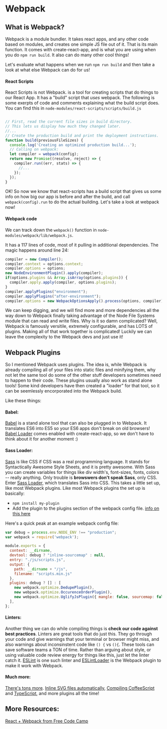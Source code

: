 # Webpack

## What is Webpack?

Webpack is a module bundler. It takes react apps, and any other code based on modules, and creates one simple JS file out of it. That is its main function. It comes with create-react-app, and is what you are using when you do `npm run build`. It also can do many other cool things!

Let's evaluate what happens when we run `npm run build` and then take a look at what else Webpack can do for us!

#### React Scripts

React Scripts is not Webpack. is a tool for creating scripts that do things to our React App. It has a "build" script that *uses* webpack. The following is some exerpts of code and comments explaining what the build script does. You can find this in `node-modules/react-scripts/scripts/build.js`

```js

// First, read the current file sizes in build directory.
// This lets us display how much they changed later.
//...
// Create the production build and print the deployment instructions.
function build(previousFileSizes) {
  console.log('Creating an optimized production build...');
  // Calling on webpack:
  let compiler = webpack(config);
  return new Promise((resolve, reject) => {
    compiler.run((err, stats) => {
      //...
    });
  });
}
```

OK! So now we know that react-scripts has a build script that gives us some info on how big our app is before and after the build, and call `webpack(config).run` to do the actual building. Let's take a look at webpack now!

#### Webpack code

We can track down the `webpack()` function in `node-modules/webpack/lib/webpack.js`.

It has a 117 lines of code, most of it pulling in additional dependencies. The magic happens around line 24:

```js
compiler = new Compiler();
compiler.context = options.context;
compiler.options = options;
new NodeEnvironmentPlugin().apply(compiler);
if(options.plugins && Array.isArray(options.plugins)) {
  compiler.apply.apply(compiler, options.plugins);
}
compiler.applyPlugins("environment");
compiler.applyPlugins("after-environment");
compiler.options = new WebpackOptionsApply().process(options, compiler);
```

We can keep digging, and we will find more and more dependencies all the way down to Webpack finally taking advantage of the Node File Systems module that can read and write files. Why is it so damn complicated? Well, Webpack is famously versitile, extremely configurable, and has LOTS of plugins. Making all of that work together is complicated! Luckily we can leave the complexity to the Webpack devs and just use it!

## Webpack Plugins

So I mentioned Webpack uses plugins. The idea is, while Webpack is already compiling all of your files into static files and minifying them, why not let the same tool do some of the other stuff developers sometimes need to happen to their code. These plugins usually also work as stand alone tools! Some kind developers have then created a "loader" for that tool, so it can be seemlessly encorporated into the Webpack build.

Like these things:

#### Babel:

[Babel](https://babeljs.io/) is a stand alone tool that can also be plugged in to Webpack. It translates ES6 into ES5 so your ES6 apps don't break on old browsers! [Babel Loader](https://github.com/babel/babel-loader) comes enabled with create-react-app, so we don't have to think about it for another moment :)

#### Sass Loader:

[Sass](https://sass-lang.com/) is like CSS if CSS was a real programming language. It stands for Syntactically Awesome Style Sheets, and it is pretty awesome. With Sass you can create variables for things like div width's, font-sizes, fonts, colors -- really anything. Only trouble is **browswers don't speak Sass**, only CSS. Enter [Sass Loader](https://github.com/webpack-contrib/sass-loader), which translates Sass into CSS. This takes a little set up, like most Webpack plugins. Like most Webpack plugins the set up is basically:

- `npm install my-plugin`
- Add the plugin to the plugins section of the webpack config file. [info on this here](https://medium.com/javascript-training/beginner-s-guide-to-webpack-b1f1a3638460)

Here's a quick peak at an example webpack config file:

```js
var debug = process.env.NODE_ENV !== "production";
var webpack = require('webpack');

module.exports = {
  context: __dirname,
  devtool: debug ? "inline-sourcemap" : null,
  entry: "./js/scripts.js",
  output: {
    path: __dirname + "/js",
    filename: "scripts.min.js"
  },
  plugins: debug ? [] : [
    new webpack.optimize.DedupePlugin(),
    new webpack.optimize.OccurenceOrderPlugin(),
    new webpack.optimize.UglifyJsPlugin({ mangle: false, sourcemap: false }),
  ],
};
```

#### Linters:

Another thing we can do while compiling things is **check our code against best practices**. Linters are great tools that do just this. They go through your code and give warnings that your terminal or browser might miss, and also warnings about inconsinstent code like `() {` vs `(){`. These tools can save software teams a TON of time. Rather than arguing about style, or using valuable code review energy for things like this, just let the linter catch it. [ESLint](https://eslint.org) is one such linter and [ESLintLoader](https://github.com/webpack-contrib/eslint-loader) is the Webpack plugin to make it work with Webpack.


#### Much more:

[There's tons more](https://github.com/webpack-contrib/awesome-webpack). [Inline SVG files automatically](https://github.com/jhamlet/svg-react-loader), [Compiling CoffeeScript](https://github.com/webpack-contrib/coffee-loader) and [TypeScript](https://webpack.js.org/guides/typescript/), and more plugins all the time!

## More Resources:

[React + Webpack from Free Code Camp](https://medium.freecodecamp.org/learn-webpack-for-react-a36d4cac5060)

